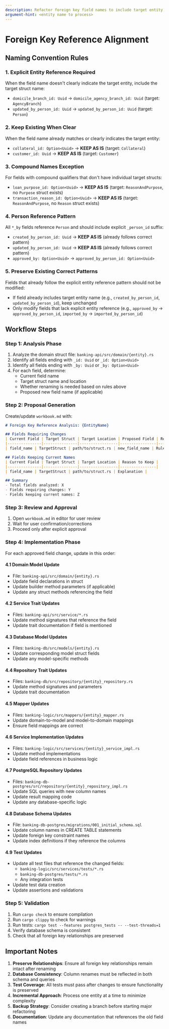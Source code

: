 ```yaml
---
description: Refactor foreign key field names to include target entity names for clarity
argument-hint: <entity name to process>
---
```


# Foreign Key Reference Alignment

## Naming Convention Rules

### 1. Explicit Entity Reference Required
When the field name doesn't clearly indicate the target entity, include the target struct name:
- `domicile_branch_id: Uuid` → `domicile_agency_branch_id: Uuid` (target: `AgencyBranch`)
- `updated_by_person_id: Uuid` → `updated_by_person_id: Uuid` (target: `Person`)

### 2. Keep Existing When Clear
When the field name already matches or clearly indicates the target entity:
- `collateral_id: Option<Uuid>` → **KEEP AS IS** (target: `Collateral`)
- `customer_id: Uuid` → **KEEP AS IS** (target: `Customer`)

### 3. Compound Names Exception
For fields with compound qualifiers that don't have individual target structs:
- `loan_purpose_id: Option<Uuid>` → **KEEP AS IS** (target: `ReasonAndPurpose`, no `Purpose` struct exists)
- `transaction_reason_id: Option<Uuid>` → **KEEP AS IS** (target: `ReasonAndPurpose`, no `Reason` struct exists)

### 4. Person Reference Pattern
All `*_by` fields reference `Person` and should include explicit `_person_id` suffix:
- `created_by_person_id: Uuid` → **KEEP AS IS** (already follows correct pattern)
- `updated_by_person_id: Uuid` → **KEEP AS IS** (already follows correct pattern)
- `approved_by: Option<Uuid>` → `approved_by_person_id: Option<Uuid>`

### 5. Preserve Existing Correct Patterns
Fields that already follow the explicit entity reference pattern should not be modified:
- If field already includes target entity name (e.g., `created_by_person_id`, `updated_by_person_id`), keep unchanged
- Only modify fields that lack explicit entity reference (e.g., `approved_by` → `approved_by_person_id`, `imported_by` → `imported_by_person_id`)

## Workflow Steps

### Step 1: Analysis Phase
1. Analyze the domain struct file: `banking-api/src/domain/{entity}.rs`
2. Identify all fields ending with `_id: Uuid` or `_id: Option<Uuid>`
3. Identify all fields ending with `_by: Uuid` or `_by: Option<Uuid>`
4. For each field, determine:
   - Current field name
   - Target struct name and location
   - Whether renaming is needed based on rules above
   - Proposed new field name (if applicable)

### Step 2: Proposal Generation
Create/update `workbook.md` with:

```markdown
# Foreign Key Reference Analysis: {EntityName}

## Fields Requiring Changes
| Current Field | Target Struct | Target Location | Proposed Field | Reason |
|---------------|---------------|-----------------|----------------|---------|
| field_name | TargetStruct | path/to/struct.rs | new_field_name | Rule explanation |

## Fields Keeping Current Names
| Current Field | Target Struct | Target Location | Reason to Keep |
|---------------|---------------|-----------------|----------------|
| field_name | TargetStruct | path/to/struct.rs | Explanation |

## Summary
- Total fields analyzed: X
- Fields requiring changes: Y
- Fields keeping current names: Z
```

### Step 3: Review and Approval
1. Open `workbook.md` in editor for user review
2. Wait for user confirmation/corrections
3. Proceed only after explicit approval

### Step 4: Implementation Phase
For each approved field change, update in this order:

#### 4.1 Domain Model Update
- File: `banking-api/src/domain/{entity}.rs`
- Update field declarations in struct
- Update builder method parameters (if applicable)
- Update any struct methods referencing the field

#### 4.2 Service Trait Updates
- Files: `banking-api/src/service/*.rs`
- Update method signatures that reference the field
- Update trait documentation if field is mentioned

#### 4.3 Database Model Updates
- Files: `banking-db/src/models/{entity}.rs`
- Update corresponding model struct fields
- Update any model-specific methods

#### 4.4 Repository Trait Updates
- Files: `banking-db/src/repository/{entity}_repository.rs`
- Update method signatures and parameters
- Update trait documentation

#### 4.5 Mapper Updates
- Files: `banking-logic/src/mappers/{entity}_mapper.rs`
- Update domain-to-model and model-to-domain mappings
- Ensure field mappings are correct

#### 4.6 Service Implementation Updates
- Files: `banking-logic/src/services/{entity}_service_impl.rs`
- Update method implementations
- Update field references in business logic

#### 4.7 PostgreSQL Repository Updates
- Files: `banking-db-postgres/src/repository/{entity}_repository_impl.rs`
- Update SQL queries with new column names
- Update result mapping code
- Update any database-specific logic

#### 4.8 Database Schema Updates
- File: `banking-db-postgres/migrations/001_initial_schema.sql`
- Update column names in CREATE TABLE statements
- Update foreign key constraint names
- Update index definitions if they reference the columns

#### 4.9 Test Updates
- Update all test files that reference the changed fields:
  - `banking-logic/src/services/tests/*.rs`
  - `banking-db-postgres/tests/*.rs`
  - Any integration tests
- Update test data creation
- Update assertions and validations

### Step 5: Validation
1. Run `cargo check` to ensure compilation
2. Run `cargo clippy` to check for warnings
3. Run tests: `cargo test --features postgres_tests -- --test-threads=1`
4. Verify database schema is consistent
5. Check that all foreign key relationships are preserved

## Important Notes
1. **Preserve Relationships**: Ensure all foreign key relationships remain intact after renaming
2. **Database Consistency**: Column renames must be reflected in both schema and queries
3. **Test Coverage**: All tests must pass after changes to ensure functionality is preserved
4. **Incremental Approach**: Process one entity at a time to minimize complexity
5. **Backup Strategy**: Consider creating a branch before starting major refactoring
6. **Documentation**: Update any documentation that references the old field names